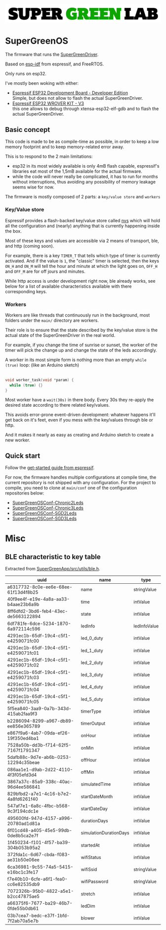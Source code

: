 ![SuperGreenLab](assets/sgl.png?raw=true "SuperGreenLab")

# SuperGreenOS

The firmware that runs the [SuperGreenDriver](https://github.com/supergreenlab/SuperGreenDriver).

Based on [esp-idf](https://github.com/espressif/esp-idf) from espressif, and FreeRTOS.

Only runs on esp32.

I've mostly been woking with either:

- [Espressif ESP32 Development Board - Developer Edition](https://www.adafruit.com/product/3269)  
  Simple, but does not allow to flash the actual SuperGreenDriver.
- [Espressif ESP32 WROVER KIT - V3](https://www.adafruit.com/product/3384)  
  this one allows to debug through xtensa-esp32-elf-gdb and to flash the actual SuperGreenDriver.

## Basic concept

This code is made to be as compile-time as possible, in order to keep a low memory footprint and to keep memory-related error away.

This is to respond to the 2 main limitations:

- esp32 in its most widely available is only 4mB flash capable, espressif's libraries eat most of the 1,5mB available for the actual firmware.
- while the code will never really be complicated, it has to run for months without interruptions, thus avoiding any possibility of memory leakage seems wise for now.

The firmware is mostly composed of 2 parts: a `key/value store` and `workers`

### Key/Value store

Espressif provides a flash-backed key/value store called [nvs](https://dl.espressif.com/doc/esp-idf/latest/api-reference/storage/nvs_flash.html) which will hold all the configuration and (nearly) anything that is currently happening inside the box.

Most of these keys and values are accessible via 2 means of transport, ble, and http (coming soon).

For example, there is a key `TIMER_T` that tells which type of timer is currently activated. And if the value is `1`, the "classic" timer is selected, then the keys `ON_H` and `ON_M` will tell the hour and minute at which the light goes on, `OFF_H` and `OFF_M` are for off jours and minutes.

While http access is under development right now, ble already works, see below for a list of available characteristics available with there corresponding keys.

### Workers

Workers are like threads that continuously run in the background, most folders under the `main/` directory are workers.

Their role is to ensure that the state described by the key/value store is the actual state of the SuperGreenDriver in the real world.

For example, if you change the time of sunrise or sunset, the worker of the timer will pick the change up and change the state of the leds accordingly.

A worker in its most simple form is nothing more than an empty `while (true)` loop: (like an Arduino sketch)

```c

void worker_task(void *param) {
  while (true) {}
}

```

Most worker have a `wait(30s)` in there body. Every 30s they re-apply the desired state according to there related key/values.

This avoids error-prone event-driven development: whatever happens it'll get back on it's feet, even if you mess with the key/values through ble or http.

And it makes it nearly as easy as creating and Arduino sketch to create a new worker.

## Quick start

Follow the [get-started guide from espressif](https://docs.espressif.com/projects/esp-idf/en/latest/get-started/).

For now, the firmware handles multiple configurations at compile time, the current repository is not shipped with any configuration.
For the project to compile, you need to clone at `main/conf` one of the configuration repositories below:

- [SuperGreenOSConf-Chronic2Leds](https://github.com/supergreenlab/SuperGreenOSConf-Chronic2Leds)
- [SuperGreenOSConf-Chronic3Leds](https://github.com/supergreenlab/SuperGreenOSConf-Chronic3Leds)
- [SuperGreenOSConf-SGD2Leds](https://github.com/supergreenlab/SuperGreenOSConf-SGD2Leds)
- [SuperGreenOSConf-SGD3Leds](https://github.com/supergreenlab/SuperGreenOSConf-SGD3Leds)


# Misc

## BLE characteristic to key table

Extracted from [SuperGreenApp/src/utils/ble.h](https://github.com/supergreenlab/SuperGreenApp/blob/master/src/utils/ble.js#L44).

| uuid                                 | name                   | type         |
| ------------------------------------ | ---------------------- | ------------ |
| a6317732-8c0e-ee6e-68ee-61f13d4f8b25 | name                   | stringValue  |
| 40f9ee4f-e19e-4a8a-aa33-b4aae23b6a9b | time                   | intValue     |
| 8ff6dfd2-3bd6-feb4-43ec-de5663122894 | state                  | intValue     |
| 6df781fe-6dce-5234-1870-6a972114c596 | ledInfo                | ledInfoValue |
| 4291ec1b-65df-19c4-c5f1-e4259071fc00 | led_0_duty             | intValue     |
| 4291ec1b-65df-19c4-c5f1-e4259071fc01 | led_1_duty             | intValue     |
| 4291ec1b-65df-19c4-c5f1-e4259071fc02 | led_2_duty             | intValue     |
| 4291ec1b-65df-19c4-c5f1-e4259071fc03 | led_3_duty             | intValue     |
| 4291ec1b-65df-19c4-c5f1-e4259071fc04 | led_4_duty             | intValue     |
| 4291ec1b-65df-19c4-c5f1-e4259071fc05 | led_5_duty             | intValue     |
| 5f5ea840-3aa9-0a7b-343d-415ab2faa9f3 | timerType              | intValue     |
| b2286094-8299-a967-db89-ee856e365789 | timerOutput            | intValue     |
| e867f9a6-4ab7-09da-ef26-19f350ed4ba1 | onHour                 | intValue     |
| 7528a50b-dd3b-f714-62f5-7167f1791347 | onMin                  | intValue     |
| 5dafb88c-9d7e-ab6b-0253-12294c35beae | offHour                | intValue     |
| 086aa1e1-d9ab-2d22-4110-4f3f05efd3d4 | offMin                 | intValue     |
| 3867a37c-85a9-338c-40ac-96d4ee586841 | simulatedTime          | intValue     |
| 829bfbd2-a7e1-4c16-b7e2-4a8fd6261f40 | startDateMonth         | intValue     |
| 547af7e1-6a8c-4fbc-b568-9c3f194cdc1e | startDateDay           | intValue     |
| 495600fd-947d-4157-a996-20780ad1d81a | durationDays           | intValue     |
| 6f01cd48-a405-45e5-99db-0de8b5ca2e7f | simulationDurationDays | intValue     |
| 1f450234-f101-4f57-ba39-304b053b95a2 | startedAt              | intValue     |
| 372fda1c-6d67-cbda-f083-ae31b50e06ee | wifiStatus             | intValue     |
| 6ca36981-9c55-74a5-5415-e16bc1c3fe17 | wifiSsid               | stringValue  |
| f7e40b10-6cfe-a6f1-fea0-cc6e82535db9 | wifiPassword           | stringValue  |
| 7072326b-95b0-4822-a5e1-b2cc47875ae5 | stretch                | intValue     |
| a66375f6-7677-ba29-46b7-0fde55b0db61 | ledDim                 | intValue     |
| 03b7cea7-bedc-e37f-1bfd-7f2ab70a5e7b | blower                 | intValue     |
